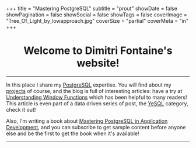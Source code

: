 +++
title = "Mastering PostgreSQL"
subtitle = "prout"
showDate = false
showPagination = false
showSocial = false
showTags = false
coverImage = "Tree_Of_Light_by_lowapproach.jpg"
coverSize = "partial"
coverMeta = "in"
+++

<h1><center>Welcome to Dimitri Fontaine's website!</center></h1>

<hr/>

In this place I share my [PostgreSQL](/tags/postgresql/) expertise. You will
find about my [projects](/projects/) of course, and the blog is full of
interesting articles: have a try
at
[Understanding Window Functions](/blog/2013/08/understanding-window-functions/) which
has been helpful to many readers! This article is even part of a data driven
series of post, the [YeSQL](/categories/yesql/) category, check it out!

Also, I'm writing a book
about [Mastering PostgreSQL in Application Development](/book/), and you can
subscribe to get sample content before anyone else and be the first to get
the book when it's available!

<hr/>
